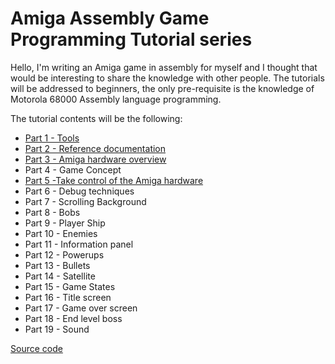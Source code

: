# Amiga Assembly Game Programming Tutorial series

Hello,
I'm writing an Amiga game in assembly for myself and I thought that would be interesting to share the knowledge with other people.
The tutorials will be addressed to beginners, the only pre-requisite is the knowledge of Motorola 68000 Assembly language programming.


The tutorial contents will be the following:

- [Part 1 - Tools](https://github.com/stefanocoppi/amiga_game_prog/wiki/Part-1:-Tools)
- [Part 2 - Reference documentation](https://github.com/stefanocoppi/amiga_game_prog/wiki/Part-2:-Reference-documentation)
- [Part 3 - Amiga hardware overview](https://github.com/stefanocoppi/amiga_game_prog/wiki/Part-3:-Amiga-hardware-overview)
- Part 4 - Game Concept
- [Part 5 -Take control of the Amiga hardware](https://github.com/stefanocoppi/amiga_game_prog/wiki/Part-5-:-Take-control-of-the-Amiga-hardware)
- Part 6 - Debug techniques
- Part 7 - Scrolling Background
- Part 8 - Bobs
- Part 9 - Player Ship
- Part 10 - Enemies
- Part 11 - Information panel
- Part 12 - Powerups
- Part 13 - Bullets
- Part 14 - Satellite
- Part 15 - Game States
- Part 16 - Title screen
- Part 17 - Game over screen
- Part 18 - End level boss
- Part 19 - Sound

[Source code](https://github.com/stefanocoppi/amiga_game_prog/tree/master/src/)

